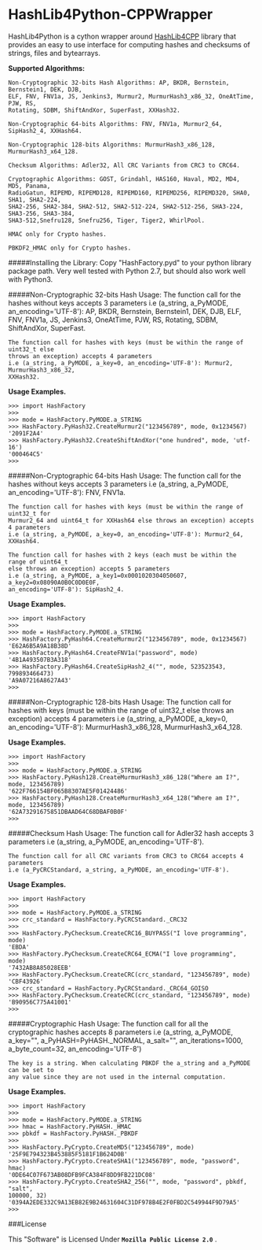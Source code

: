 # HashLib4Python-CPPWrapper
HashLib4Python is a cython wrapper around [HashLib4CPP](https://www.github.com/ron4fun/HashLib4CPP) library that provides an easy to use interface for computing hashes and checksums of strings, files and bytearrays.

**Supported Algorithms:**

    Non-Cryptographic 32-bits Hash Algorithms: AP, BKDR, Bernstein, Bernstein1, DEK, DJB, 
    ELF, FNV, FNV1a, JS, Jenkins3, Murmur2, MurmurHash3_x86_32, OneAtTime, PJW, RS, 
    Rotating, SDBM, ShiftAndXor, SuperFast, XXHash32.

    Non-Cryptographic 64-bits Algorithms: FNV, FNV1a, Murmur2_64, SipHash2_4, XXHash64.

    Non-Cryptographic 128-bits Algorithms: MurmurHash3_x86_128, MurmurHash3_x64_128. 

    Checksum Algorithms: Adler32, All CRC Variants from CRC3 to CRC64. 

    Cryptographic Algorithms: GOST, Grindahl, HAS160, Haval, MD2, MD4, MD5, Panama, 
    RadioGatun, RIPEMD, RIPEMD128, RIPEMD160, RIPEMD256, RIPEMD320, SHA0, SHA1, SHA2-224,
    SHA2-256, SHA2-384, SHA2-512, SHA2-512-224, SHA2-512-256, SHA3-224, SHA3-256, SHA3-384, 
    SHA3-512,Snefru128, Snefru256, Tiger, Tiger2, WhirlPool.

    HMAC only for Crypto hashes.
    
    PBKDF2_HMAC only for Crypto hashes.


#####Installing the Library:
	Copy "HashFactory.pyd" to your python library package path. Very well tested with 
	Python 2.7, but should also work well with Python3.

#####Non-Cryptographic 32-bits Hash Usage:
	The function call for the hashes without keys accepts 3 parameters
	i.e (a_string, a_PyMODE, an_encoding='UTF-8'): AP, BKDR, Bernstein, Bernstein1, DEK, 
	DJB, ELF, FNV, FNV1a, JS, Jenkins3, OneAtTime, PJW, RS, Rotating, SDBM, ShiftAndXor,
	SuperFast. 

	The function call for hashes with keys (must be within the range of uint32_t else 
	throws an exception) accepts 4 parameters
	i.e (a_string, a_PyMODE, a_key=0, an_encoding='UTF-8'): Murmur2, MurmurHash3_x86_32,
	XXHash32.


**Usage Examples.**

    >>> import HashFactory
    >>>
	>>> mode = HashFactory.PyMODE.a_STRING
	>>> HashFactory.PyHash32.CreateMurmur2("123456789", mode, 0x1234567)
	'2091F2A4'
    >>> HashFactory.PyHash32.CreateShiftAndXor("one hundred", mode, 'utf-16')
	'000464C5'
	>>>


#####Non-Cryptographic 64-bits Hash Usage:
	The function call for the hashes without keys accepts 3 parameters
	i.e (a_string, a_PyMODE, an_encoding='UTF-8'): FNV, FNV1a.

	The function call for hashes with keys (must be within the range of uint32_t for
	Murmur2_64 and uint64_t for XXHash64 else throws an exception) accepts 4 parameters
	i.e (a_string, a_PyMODE, a_key=0, an_encoding='UTF-8'): Murmur2_64, XXHash64.
	
	The function call for hashes with 2 keys (each must be within the range of uint64_t
	else throws an exception) accepts 5 parameters
	i.e (a_string, a_PyMODE, a_key1=0x0001020304050607, a_key2=0x08090A0B0C0D0E0F,
	an_encoding='UTF-8'): SipHash2_4.


**Usage Examples.**

    >>> import HashFactory
    >>>
	>>> mode = HashFactory.PyMODE.a_STRING
	>>> HashFactory.PyHash64.CreateMurmur2("123456789", mode, 0x1234567)
	'E62A6B5A9A18B38D'
    >>> HashFactory.PyHash64.CreateFNV1a("password", mode)
	'4B1A493507B3A318'
	>>> HashFactory.PyHash64.CreateSipHash2_4("", mode, 523523543, 799893466473)
	'A9A07216A8627A43'
	>>> 


#####Non-Cryptographic 128-bits Hash Usage:
	The function call for hashes with keys (must be within the range of uint32_t else
	throws an exception) accepts 4 parameters
	i.e (a_string, a_PyMODE, a_key=0, an_encoding='UTF-8'): MurmurHash3_x86_128, 
	MurmurHash3_x64_128.
	


**Usage Examples.**

    >>> import HashFactory
    >>>
	>>> mode = HashFactory.PyMODE.a_STRING
	>>> HashFactory.PyHash128.CreateMurmurHash3_x86_128("Where am I?", mode, 123456789)
	'622F766154BF065B8307AE5F01424486'
    >>> HashFactory.PyHash128.CreateMurmurHash3_x64_128("Where am I?", mode, 123456789)
	'62A73291675851DBAAD64C68DBAF0B0F'
	>>> 


#####Checksum Hash Usage:
	The function call for Adler32 hash accepts 3 parameters
	i.e (a_string, a_PyMODE, an_encoding='UTF-8').

	The function call for all CRC variants from CRC3 to CRC64 accepts 4 parameters
	i.e (a_PyCRCStandard, a_string, a_PyMODE, an_encoding='UTF-8').


**Usage Examples.**

    >>> import HashFactory
    >>>
	>>> mode = HashFactory.PyMODE.a_STRING
	>>> crc_standard = HashFactory.PyCRCStandard._CRC32
	>>>
	>>> HashFactory.PyChecksum.CreateCRC16_BUYPASS("I love programming", mode)
	'EBDA'
	>>> HashFactory.PyChecksum.CreateCRC64_ECMA("I love programming", mode)
	'7432AB8A85028EEB'
	>>> HashFactory.PyChecksum.CreateCRC(crc_standard, "123456789", mode)
	'CBF43926'
	>>> crc_standard = HashFactory.PyCRCStandard._CRC64_GOISO
    >>> HashFactory.PyChecksum.CreateCRC(crc_standard, "123456789", mode)
	'B90956C775A41001'
	>>>


#####Cryptographic Hash Usage:
	The function call for all the cryptographic hashes accepts 8 parameters
	i.e (a_string, a_PyMODE, a_key="", a_PyHASH=PyHASH._NORMAL, a_salt="", 
	an_iterations=1000, a_byte_count=32, an_encoding='UTF-8')
	
	The key is a string. When calculating PBKDF the a_string and a_PyMODE can be set to 
	any value since they are not used in the internal computation.
	
	


**Usage Examples.**

    >>> import HashFactory
    >>>
	>>> mode = HashFactory.PyMODE.a_STRING
	>>> hmac = HashFactory.PyHASH._HMAC
	>>> pbkdf = HashFactory.PyHASH._PBKDF
	>>>
	>>> HashFactory.PyCrypto.CreateMD5("123456789", mode)
	'25F9E794323B453885F5181F1B624D0B'
	>>> HashFactory.PyCrypto.CreateSHA1("123456789", mode, "password", hmac)
	'0DE64C07F673AB08DFB9FCA384F8DD9FB221DC08'
	>>> HashFactory.PyCrypto.CreateSHA2_256("", mode, "password", pbkdf, "salt",
	100000, 32)
	'0394A2EDE332C9A13EB82E9B24631604C31DF978B4E2F0FBD2C549944F9D79A5'
	>>>
	


###License

This "Software" is Licensed Under  **`Mozilla Public License 2.0`** .